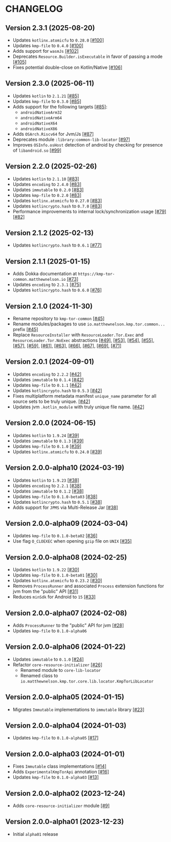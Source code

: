 # CHANGELOG

## Version 2.3.1 (2025-08-20)
 - Updates `kotlinx.atomicfu` to `0.28.0` [[#100]][100]
 - Updates `kmp-file` to `0.4.0` [[#100]][100]
 - Adds support for `wasmJs` [[#102]][102]
 - Deprecates `Resource.Builder.isExecutable` in favor of passing a mode [[#105]][105]
 - Fixes potential double-close on Kotlin/Native [[#106]][106]

## Version 2.3.0 (2025-06-11)
 - Updates `kotlin` to `2.1.21` [[#85]][85]
 - Updates `kmp-file` to `0.3.0` [[#85]][85]
 - Adds support for the following targets [[#85]][85]:
     - `androidNativeArm32`
     - `androidNativeArm64`
     - `androidNativeX64`
     - `androidNativeX86`
 - Adds `OSArch.Riscv64` for Jvm/Js [[#87]][87]
 - Deprecates module `:library:common-lib-locator` [[#97]][97]
 - Improves `OSInfo.osHost` detection of android by checking for presence of `libandroid.so` [[#99]][99]

## Version 2.2.0 (2025-02-26)
 - Updates `kotlin` to `2.1.10` [[#83]][83]
 - Updates `encoding` to `2.4.0` [[#83]][83]
 - Updates `immutable` to `0.2.0` [[#83]][83]
 - Updates `kmp-file` to `0.2.0` [[#83]][83]
 - Updates `kotlinx.atomicfu` to `0.27.0` [[#83]][83]
 - Updates `kotlincrypto.hash` to `0.7.0` [[#83]][83]
 - Performance improvements to internal lock/synchronization usage [[#79]][79] [[#82]][82]

## Version 2.1.2 (2025-02-13)
 - Updates `kotlincrypto.hash` to `0.6.1` [[#77]][77]

## Version 2.1.1 (2025-01-15)
 - Adds Dokka documentation at `https://kmp-tor-common.matthewnelson.io` [[#73]][73]
 - Updates `encoding` to `2.3.1` [[#75]][75]
 - Updates `kotlincrypto.hash` to `0.6.0` [[#76]][76]

## Version 2.1.0 (2024-11-30)
 - Rename repository to `kmp-tor-common` [[#45]][45]
 - Rename modules/packages to use `io.matthewnelson.kmp.tor.common...` prefix [[#45]][45]
 - Replace `ResourceInstaller` with `ResourceLoader.Tor.Exec` and `ResourceLoader.Tor.NoExec` 
   abstractions [[#49]][49], [[#53]][53], [[#54]][54], [[#55]][55], [[#57]][57], [[#59]][59], 
   [[#61]][61], [[#63]][63], [[#66]][66], [[#67]][67], [[#69]][69], [[#71]][71]

## Version 2.0.1 (2024-09-01)
 - Updates `encoding` to `2.2.2` [[#42]][42]
 - Updates `immutable` to `0.1.4` [[#42]][42]
 - Updates `kmp-file` to `0.1.1` [[#42]][42]
 - Updates `kotlincrypto.hash` to `0.5.3` [[#42]][42]
 - Fixes multiplatform metadata manifest `unique_name` parameter for
   all source sets to be truly unique. [[#42]][42]
 - Updates jvm `.kotlin_module` with truly unique file name. [[#42]][42]

## Version 2.0.0 (2024-06-15)
 - Updates `kotlin` to `1.9.24` [[#39]][39]
 - Updates `immutable` to `0.1.3` [[#39]][39]
 - Updates `kmp-file` to `0.1.0` [[#39]][39]
 - Updates `kotlinx.atomicfu` to `0.24.0` [[#39]][39]

## Version 2.0.0-alpha10 (2024-03-19)
 - Updates `kotlin` to `1.9.23` [[#38]][38]
 - Updates `encoding` to `2.2.1` [[#38]][38]
 - Updates `immutable` to `0.1.2` [[#38]][38]
 - Updates `kmp-file` to `0.1.0-beta03` [[#38]][38]
 - Updates `kotlincrypto.hash` to `0.5.1` [[#38]][38]
 - Adds support for `JPMS` via Multi-Release Jar [[#38]][38]

## Version 2.0.0-alpha09 (2024-03-04)
 - Updates `kmp-file` to `0.1.0-beta02` [[#36]][36]
 - Use flag `O_CLOEXEC` when opening `gzip` file on `UNIX` [[#35]][35]

## Version 2.0.0-alpha08 (2024-02-25)
 - Updates `kotlin` to `1.9.22` [[#30]][30]
 - Updates `kmp-file` to `0.1.0-beta01` [[#30]][30]
 - Updates `kotlinx.atomicfu` to `0.23.2` [[#30]][30]
 - Removes `ProcessRunner` and associated `Process` extension functions 
   for jvm from the "public" API [[#31]][31]
 - Reduces `minSdk` for Android to `15` [[#33]][33]

## Version 2.0.0-alpha07 (2024-02-08)
 - Adds `ProcessRunner` to the "public" API for jvm [[#28]][28]
 - Updates `kmp-file` to `0.1.0-alpha06`

## Version 2.0.0-alpha06 (2024-01-22)
 - Updates `immutable` to `0.1.0` [[#24]][24]
 - Refactor `core-resource-initializer` [[#26]][26]
     - Renamed module to `core-lib-locator`
     - Renamed class to `io.matthewnelson.kmp.tor.core.lib.locator.KmpTorLibLocator`

## Version 2.0.0-alpha05 (2024-01-15)
 - Migrates `Immutable` implementations to `immutable` library [[#23]][23]

## Version 2.0.0-alpha04 (2024-01-03)
 - Updates `kmp-file` to `0.1.0-alpha05` [[#17]][17]

## Version 2.0.0-alpha03 (2024-01-01)
 - Fixes `Immutable` class implementations [[#14]][14]
 - Adds `ExperimentalKmpTorApi` annotation [[#16]][16]
 - Updates `kmp-file` to `0.1.0-alpha03` [[#13]][13]

## Version 2.0.0-alpha02 (2023-12-24)
 - Adds `core-resource-initializer` module [[#9]][9]

## Version 2.0.0-alpha01 (2023-12-23)
 - Initial `alpha01` release

[9]: https://github.com/05nelsonm/kmp-tor-common/pull/9
[13]: https://github.com/05nelsonm/kmp-tor-common/pull/13
[14]: https://github.com/05nelsonm/kmp-tor-common/pull/14
[16]: https://github.com/05nelsonm/kmp-tor-common/pull/16
[17]: https://github.com/05nelsonm/kmp-tor-common/pull/17
[23]: https://github.com/05nelsonm/kmp-tor-common/pull/23
[24]: https://github.com/05nelsonm/kmp-tor-common/pull/24
[26]: https://github.com/05nelsonm/kmp-tor-common/pull/26
[28]: https://github.com/05nelsonm/kmp-tor-common/pull/28
[30]: https://github.com/05nelsonm/kmp-tor-common/pull/30
[31]: https://github.com/05nelsonm/kmp-tor-common/pull/31
[33]: https://github.com/05nelsonm/kmp-tor-common/pull/33
[35]: https://github.com/05nelsonm/kmp-tor-common/pull/35
[36]: https://github.com/05nelsonm/kmp-tor-common/pull/36
[38]: https://github.com/05nelsonm/kmp-tor-common/pull/38
[39]: https://github.com/05nelsonm/kmp-tor-common/pull/39
[42]: https://github.com/05nelsonm/kmp-tor-common/pull/42
[45]: https://github.com/05nelsonm/kmp-tor-common/pull/45
[49]: https://github.com/05nelsonm/kmp-tor-common/pull/49
[53]: https://github.com/05nelsonm/kmp-tor-common/pull/53
[54]: https://github.com/05nelsonm/kmp-tor-common/pull/54
[55]: https://github.com/05nelsonm/kmp-tor-common/pull/55
[57]: https://github.com/05nelsonm/kmp-tor-common/pull/57
[59]: https://github.com/05nelsonm/kmp-tor-common/pull/59
[61]: https://github.com/05nelsonm/kmp-tor-common/pull/61
[63]: https://github.com/05nelsonm/kmp-tor-common/pull/63
[66]: https://github.com/05nelsonm/kmp-tor-common/pull/66
[67]: https://github.com/05nelsonm/kmp-tor-common/pull/67
[69]: https://github.com/05nelsonm/kmp-tor-common/pull/69
[71]: https://github.com/05nelsonm/kmp-tor-common/pull/71
[73]: https://github.com/05nelsonm/kmp-tor-common/pull/73
[75]: https://github.com/05nelsonm/kmp-tor-common/pull/75
[76]: https://github.com/05nelsonm/kmp-tor-common/pull/76
[77]: https://github.com/05nelsonm/kmp-tor-common/pull/77
[79]: https://github.com/05nelsonm/kmp-tor-common/pull/79
[82]: https://github.com/05nelsonm/kmp-tor-common/pull/82
[83]: https://github.com/05nelsonm/kmp-tor-common/pull/83
[85]: https://github.com/05nelsonm/kmp-tor-common/pull/85
[87]: https://github.com/05nelsonm/kmp-tor-common/pull/87
[97]: https://github.com/05nelsonm/kmp-tor-common/pull/97
[99]: https://github.com/05nelsonm/kmp-tor-common/pull/99
[100]: https://github.com/05nelsonm/kmp-tor-common/pull/100
[102]: https://github.com/05nelsonm/kmp-tor-common/pull/102
[105]: https://github.com/05nelsonm/kmp-tor-common/pull/105
[106]: https://github.com/05nelsonm/kmp-tor-common/pull/106
